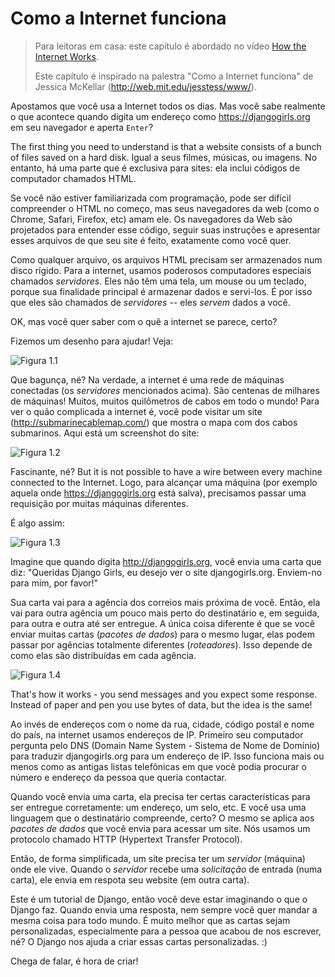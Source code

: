 # Como a Internet funciona

> Para leitoras em casa: este capítulo é abordado no vídeo [How the Internet Works](https://www.youtube.com/watch?v=oM9yAA09wdc).
> 
> Este capítulo é inspirado na palestra "Como a Internet funciona" de Jessica McKellar (http://web.mit.edu/jesstess/www/).

Apostamos que você usa a Internet todos os dias. Mas você sabe realmente o que acontece quando digita um endereço como https://djangogirls.org em seu navegador e aperta `Enter`?

The first thing you need to understand is that a website consists of a bunch of files saved on a hard disk. Igual a seus filmes, músicas, ou imagens. No entanto, há uma parte que é exclusiva para sites: ela inclui códigos de computador chamados HTML.

Se você não estiver familiarizada com programação, pode ser difícil compreender o HTML no começo, mas seus navegadores da web (como o Chrome, Safari, Firefox, etc) amam ele. Os navegadores da Web são projetados para entender esse código, seguir suas instruções e apresentar esses arquivos de que seu site é feito, exatamente como você quer.

Como qualquer arquivo, os arquivos HTML precisam ser armazenados num disco rígido. Para a internet, usamos poderosos computadores especiais chamados *servidores*. Eles não têm uma tela, um mouse ou um teclado, porque sua finalidade principal é armazenar dados e servi-los. É por isso que eles são chamados de *servidores* -- eles *servem* dados a você.

OK, mas você quer saber com o quê a internet se parece, certo?

Fizemos um desenho para ajudar! Veja:

![Figura 1.1](images/internet_1.png)

Que bagunça, né? Na verdade, a internet é uma rede de máquinas conectadas (os *servidores* mencionados acima). São centenas de milhares de máquinas! Muitos, muitos quilômetros de cabos em todo o mundo! Para ver o quão complicada a internet é, você pode visitar um site (http://submarinecablemap.com/) que mostra o mapa com dos cabos submarinos. Aqui está um screenshot do site:

![Figura 1.2](images/internet_3.png)

Fascinante, né? But it is not possible to have a wire between every machine connected to the Internet. Logo, para alcançar uma máquina (por exemplo aquela onde https://djangogirls.org está salva), precisamos passar uma requisição por muitas máquinas diferentes.

É algo assim:

![Figura 1.3](images/internet_2.png)

Imagine que quando digita http://djangogirls.org, você envia uma carta que diz: "Queridas Django Girls, eu desejo ver o site djangogirls.org. Enviem-no para mim, por favor!"

Sua carta vai para a agência dos correios mais próxima de você. Então, ela vai para outra agência um pouco mais perto do destinatário e, em seguida, para outra e outra até ser entregue. A única coisa diferente é que se você enviar muitas cartas (*pacotes de dados*) para o mesmo lugar, elas podem passar por agências totalmente diferentes (*roteadores*). Isso depende de como elas são distribuídas em cada agência.

![Figura 1.4](images/internet_4.png)

That's how it works - you send messages and you expect some response. Instead of paper and pen you use bytes of data, but the idea is the same!

Ao invés de endereços com o nome da rua, cidade, código postal e nome do país, na internet usamos endereços de IP. Primeiro seu computador pergunta pelo DNS (Domain Name System - Sistema de Nome de Domínio) para traduzir djangogirls.org para um endereço de IP. Isso funciona mais ou menos como as antigas listas telefônicas em que você podia procurar o número e endereço da pessoa que queria contactar.

Quando você envia uma carta, ela precisa ter certas características para ser entregue corretamente: um endereço, um selo, etc. E você usa uma linguagem que o destinatário compreende, certo? O mesmo se aplica aos *pacotes de dados* que você envia para acessar um site. Nós usamos um protocolo chamado HTTP (Hypertext Transfer Protocol).

Então, de forma simplificada, um site precisa ter um *servidor* (máquina) onde ele vive. Quando o *servidor* recebe uma *solicitação* de entrada (numa carta), ele envia em respota seu website (em outra carta).

Este é um tutorial de Django, então você deve estar imaginando o que o Django faz. Quando envia uma resposta, nem sempre você quer mandar a mesma coisa para todo mundo. É muito melhor que as cartas sejam personalizadas, especialmente para a pessoa que acabou de nos escrever, né? O Django nos ajuda a criar essas cartas personalizadas. :)

Chega de falar, é hora de criar!